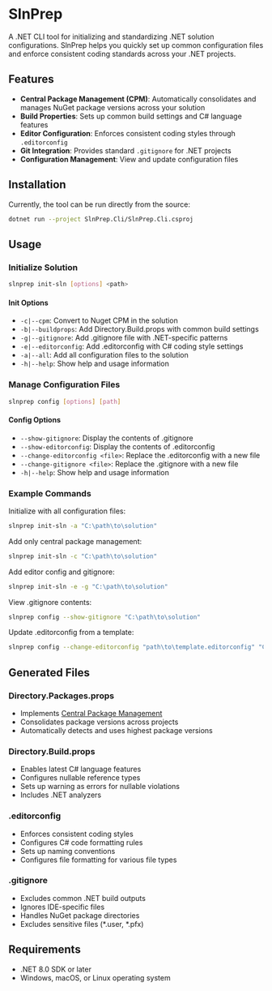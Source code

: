 # SlnPrep

A .NET CLI tool for initializing and standardizing .NET solution configurations. SlnPrep helps you quickly set up common configuration files and enforce consistent coding standards across your .NET projects.

## Features

- **Central Package Management (CPM)**: Automatically consolidates and manages NuGet package versions across your solution
- **Build Properties**: Sets up common build settings and C# language features
- **Editor Configuration**: Enforces consistent coding styles through `.editorconfig`
- **Git Integration**: Provides standard `.gitignore` for .NET projects
- **Configuration Management**: View and update configuration files

## Installation

Currently, the tool can be run directly from the source:

```bash
dotnet run --project SlnPrep.Cli/SlnPrep.Cli.csproj
```

## Usage

### Initialize Solution

```bash
slnprep init-sln [options] <path>
```

#### Init Options

- `-c|--cpm`: Convert to Nuget CPM in the solution
- `-b|--buildprops`: Add Directory.Build.props with common build settings
- `-g|--gitignore`: Add .gitignore file with .NET-specific patterns
- `-e|--editorconfig`: Add .editorconfig with C# coding style settings
- `-a|--all`: Add all configuration files to the solution
- `-h|--help`: Show help and usage information

### Manage Configuration Files

```bash
slnprep config [options] [path]
```

#### Config Options

- `--show-gitignore`: Display the contents of .gitignore
- `--show-editorconfig`: Display the contents of .editorconfig
- `--change-editorconfig <file>`: Replace the .editorconfig with a new file
- `--change-gitignore <file>`: Replace the .gitignore with a new file
- `-h|--help`: Show help and usage information

### Example Commands

Initialize with all configuration files:
```bash
slnprep init-sln -a "C:\path\to\solution"
```

Add only central package management:
```bash
slnprep init-sln -c "C:\path\to\solution"
```

Add editor config and gitignore:
```bash
slnprep init-sln -e -g "C:\path\to\solution"
```

View .gitignore contents:
```bash
slnprep config --show-gitignore "C:\path\to\solution"
```

Update .editorconfig from a template:
```bash
slnprep config --change-editorconfig "path\to\template.editorconfig" "C:\path\to\solution"
```

## Generated Files

### Directory.Packages.props
- Implements [Central Package Management](https://learn.microsoft.com/en-us/nuget/consume-packages/central-package-management)
- Consolidates package versions across projects
- Automatically detects and uses highest package versions

### Directory.Build.props
- Enables latest C# language features
- Configures nullable reference types
- Sets up warning as errors for nullable violations
- Includes .NET analyzers

### .editorconfig
- Enforces consistent coding styles
- Configures C# code formatting rules
- Sets up naming conventions
- Configures file formatting for various file types

### .gitignore
- Excludes common .NET build outputs
- Ignores IDE-specific files
- Handles NuGet package directories
- Excludes sensitive files (*.user, *.pfx)

## Requirements

- .NET 8.0 SDK or later
- Windows, macOS, or Linux operating system